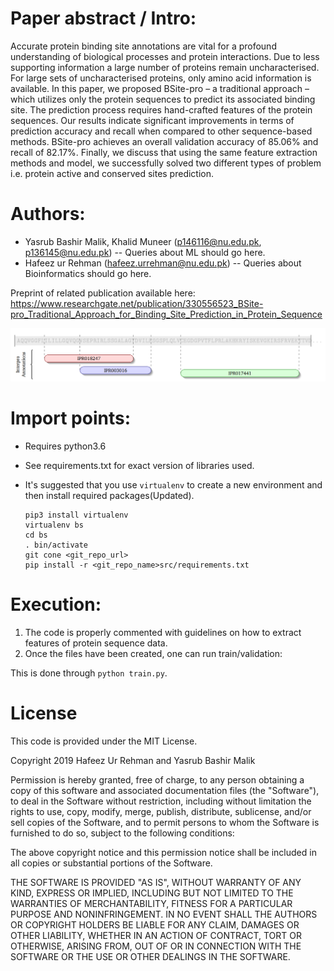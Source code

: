 # Paper abstract / Intro:

Accurate protein binding site annotations are vital for a profound understanding of biological processes and
protein interactions. Due to less supporting information a large number of proteins remain uncharacterised.
For large sets of uncharacterised proteins, only amino acid information is available. In this paper, we proposed
BSite-pro – a traditional approach – which utilizes only the protein sequences to predict its associated binding
site. The prediction process requires hand-crafted features of the protein sequences. Our results indicate
significant improvements in terms of prediction accuracy and recall when compared to other sequence-based
methods. BSite-pro achieves an overall validation accuracy of 85.06% and recall of 82.17%. Finally, we
discuss that using the same feature extraction methods and model, we successfully solved two different types
of problem i.e. protein active and conserved sites prediction.

# Authors:

* Yasrub Bashir Malik, Khalid Muneer (p146116@nu.edu.pk, p136145@nu.edu.pk) -- Queries about ML should go here.
* Hafeez ur Rehman (hafeez.urrehman@nu.edu.pk) -- Queries about Bioinformatics should go here.

Preprint of related publication available here: https://www.researchgate.net/publication/330556523_BSite-pro_Traditional_Approach_for_Binding_Site_Prediction_in_Protein_Sequence

![Paper Image 1](https://github.com/illusionic/BSite-pro/blob/master/src/interpro-annotations.PNG)

# Import points:
- Requires python3.6
- See requirements.txt for exact version of libraries used.
- It's suggested that you use `virtualenv` to create a new environment and then install required packages(Updated).

    ```
    pip3 install virtualenv
    virtualenv bs
    cd bs
    . bin/activate
    git cone <git_repo_url>
    pip install -r <git_repo_name>src/requirements.txt
    ``` 
    
# Execution:
1) The code is properly commented with guidelines on how to extract features of protein sequence data. 
2) Once the files have been created, one can run train/validation:

This is done through `python train.py`.

# License

This code is provided under the MIT License.

Copyright 2019 Hafeez Ur Rehman and Yasrub Bashir Malik

Permission is hereby granted, free of charge, to any person obtaining a copy of this software and associated documentation files (the "Software"), to deal in the Software without restriction, including without limitation the rights to use, copy, modify, merge, publish, distribute, sublicense, and/or sell copies of the Software, and to permit persons to whom the Software is furnished to do so, subject to the following conditions:

The above copyright notice and this permission notice shall be included in all copies or substantial portions of the Software.

THE SOFTWARE IS PROVIDED "AS IS", WITHOUT WARRANTY OF ANY KIND, EXPRESS OR IMPLIED, INCLUDING BUT NOT LIMITED TO THE WARRANTIES OF MERCHANTABILITY, FITNESS FOR A PARTICULAR PURPOSE AND NONINFRINGEMENT. IN NO EVENT SHALL THE AUTHORS OR COPYRIGHT HOLDERS BE LIABLE FOR ANY CLAIM, DAMAGES OR OTHER LIABILITY, WHETHER IN AN ACTION OF CONTRACT, TORT OR OTHERWISE, ARISING FROM, OUT OF OR IN CONNECTION WITH THE SOFTWARE OR THE USE OR OTHER DEALINGS IN THE SOFTWARE.
